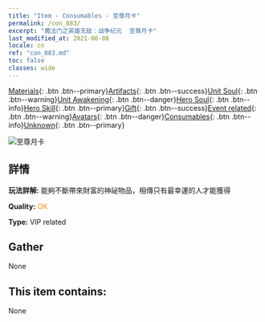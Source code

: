 ```yaml
---
title: "Item - Consumables - 至尊月卡"
permalink: /con_883/
excerpt: "魔法门之英雄无敌：战争纪元  至尊月卡"
last_modified_at: 2021-06-08
locale: cn
ref: "con_883.md"
toc: false
classes: wide
---
```

 [Materials](/ItemsCN/){: .btn .btn--primary}[Artifacts](/ItemsCN/Artifacts/){: .btn .btn--success}[Unit Soul](/ItemsCN/UnitSoul/){: .btn .btn--warning}[Unit Awakening](/ItemsCN/UnitAwakening/){: .btn .btn--danger}[Hero Soul](/ItemsCN/HeroSoul/){: .btn .btn--info}[Hero Skill](/ItemsCN/HeroSkill/){: .btn .btn--primary}[Gift](/ItemsCN/Gift/){: .btn .btn--success}[Event related](/ItemsCN/Events/){: .btn .btn--warning}[Avatars](/ItemsCN/Avatars/){: .btn .btn--danger}[Consumables](/ItemsCN/Consumables/){: .btn .btn--info}[Unknown](/ItemsCN/Unknown/){: .btn .btn--primary}

 ![至尊月卡](/images/t/i_supermonth.png)

## 詳情
 **玩法詳解:** 能夠不斷帶來財富的神祕物品，相傳只有最幸運的人才能獲得

 **Quality:** <span style="color: #FF8C00">OK</span>

 **Type:** VIP related

## Gather

  None

## This item contains:

  None

